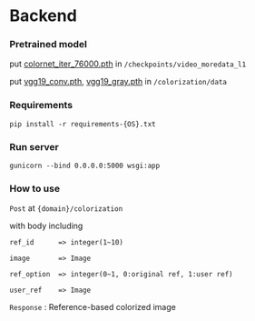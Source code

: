 # Backend
### Pretrained model
put 
[colornet_iter_76000.pth](https://drive.google.com/file/d/1OszomA-HnE1ss5hJ1lY40CqJsZJIrJoT/view?usp=sharing)
in `/checkpoints/video_moredata_l1`
 
put 
[vgg19_conv.pth](https://drive.google.com/file/d/1euCsIqTwc4EOYh-M-r_03gHo03MH6aIy/view?usp=sharing),
[vgg19_gray.pth](https://drive.google.com/file/d/1PO_PIW_hBQTWkxGzNnI0dQnEqdtjXw4D/view?usp=sharing)
in 
`/colorization/data`

### Requirements
`pip install -r requirements-{OS}.txt`
 

### Run server

`gunicorn --bind 0.0.0.0:5000 wsgi:app`


### How to use
`Post` at `{domain}/colorization` 

with body including 
```
ref_id      => integer(1~10)

image       => Image

ref_option  => integer(0~1, 0:original ref, 1:user ref)

user_ref    => Image
```

`Response` : Reference-based colorized image
